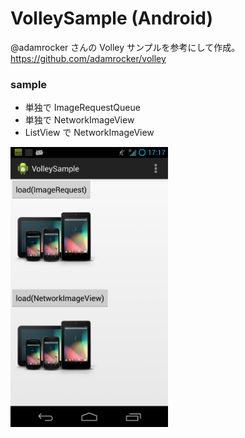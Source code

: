 VolleySample (Android)
============
@adamrocker さんの Volley サンプルを参考にして作成。  
https://github.com/adamrocker/volley

### sample
- 単独で ImageRequestQueue
- 単独で NetworkImageView
- ListView で NetworkImageView

<img src="capture.png" alt="capture" width="50%" height="50%">
